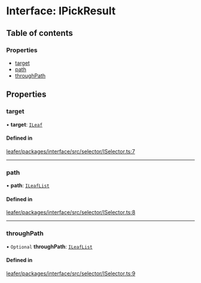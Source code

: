 # Interface: IPickResult

## Table of contents

### Properties

- [target](IPickResult.md#target)
- [path](IPickResult.md#path)
- [throughPath](IPickResult.md#throughpath)

## Properties

### target

• **target**: [`ILeaf`](ILeaf.md)

#### Defined in

[leafer/packages/interface/src/selector/ISelector.ts:7](https://github.com/leaferjs/leafer/blob/c7e50b8/packages/interface/src/selector/ISelector.ts#L7)

___

### path

• **path**: [`ILeafList`](ILeafList.md)

#### Defined in

[leafer/packages/interface/src/selector/ISelector.ts:8](https://github.com/leaferjs/leafer/blob/c7e50b8/packages/interface/src/selector/ISelector.ts#L8)

___

### throughPath

• `Optional` **throughPath**: [`ILeafList`](ILeafList.md)

#### Defined in

[leafer/packages/interface/src/selector/ISelector.ts:9](https://github.com/leaferjs/leafer/blob/c7e50b8/packages/interface/src/selector/ISelector.ts#L9)
